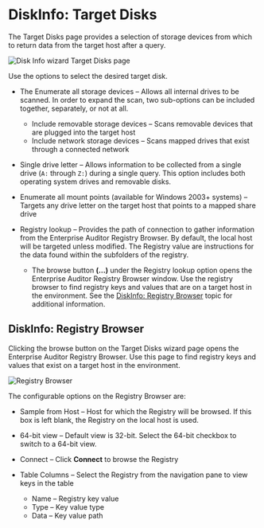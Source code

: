 # DiskInfo: Target Disks

The Target Disks page provides a selection of storage devices from which to return data from the
target host after a query.

![Disk Info wizard Target Disks page](/img/versioned_docs/enterpriseauditor_11.6/enterpriseauditor/admin/datacollector/diskinfo/targetdisks.webp)

Use the options to select the desired target disk.

- The Enumerate all storage devices – Allows all internal drives to be scanned. In order to expand
  the scan, two sub-options can be included together, separately, or not at all.

    - Include removable storage devices – Scans removable devices that are plugged into the target
      host
    - Include network storage devices – Scans mapped drives that exist through a connected network

- Single drive letter – Allows information to be collected from a single drive (`A:` through `Z:`)
  during a single query. This option includes both operating system drives and removable disks.
- Enumerate all mount points (available for Windows 2003+ systems) – Targets any drive letter on the
  target host that points to a mapped share drive
- Registry lookup – Provides the path of connection to gather information from the Enterprise
  Auditor Registry Browser. By default, the local host will be targeted unless modified. The
  Registry value are instructions for the data found within the subfolders of the registry.

    - The browse button **(…)** under the Registry lookup option opens the Enterprise Auditor
      Registry Browser window. Use the registry browser to find registry keys and values that are on
      a target host in the environment. See the
      [DiskInfo: Registry Browser](#diskinfo-registry-browser) topic for additional information.

## DiskInfo: Registry Browser

Clicking the browse button on the Target Disks wizard page opens the Enterprise Auditor Registry
Browser. Use this page to find registry keys and values that exist on a target host in the
environment.

![Registry Browser](/img/versioned_docs/enterpriseauditor_11.6/enterpriseauditor/admin/datacollector/diskinfo/registrybrowser.webp)

The configurable options on the Registry Browser are:

- Sample from Host – Host for which the Registry will be browsed. If this box is left blank, the
  Registry on the local host is used.
- 64-bit view – Default view is 32-bit. Select the 64-bit checkbox to switch to a 64-bit view.
- Connect – Click **Connect** to browse the Registry
- Table Columns – Select the Registry from the navigation pane to view keys in the table

    - Name – Registry key value
    - Type – Key value type
    - Data – Key value path
